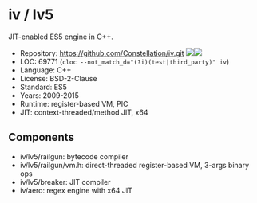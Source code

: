 # iv / lv5

JIT-enabled ES5 engine in C++.

* Repository: https://github.com/Constellation/iv.git <img src="https://img.shields.io/github/stars/Constellation/iv?label=&style=flat-square" /><img src="https://img.shields.io/github/last-commit/Constellation/iv?label=&style=flat-square" />
* LOC:        69771 (`cloc --not_match_d="(?i)(test|third_party)" iv`)
* Language:   C++
* License:    BSD-2-Clause
* Standard:   ES5
* Years:      2009-2015
* Runtime:    register-based VM, PIC
* JIT:        context-threaded/method JIT, x64

## Components

  * iv/lv5/railgun: bytecode compiler
  * iv/lv5/railgun/vm.h: direct-threaded register-based VM, 3-args binary ops
  * iv/lv5/breaker: JIT compiler
  * iv/aero: regex engine with x64 JIT
